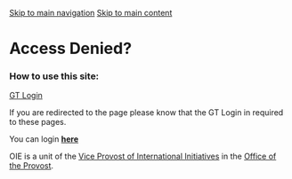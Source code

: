 [Skip to main navigation](https://ea.oie.gatech.edu/find-scholarships#main-navigation) [Skip to main content](https://ea.oie.gatech.edu/find-scholarships#main-content)

# Access Denied?

### **How to use this site:**

[GT Login](https://ea.oie.gatech.edu/find-scholarships#GTLogin)

If you are redirected to the page please know that the GT Login in required to these pages.

You can login [**here**](https://ea.oie.gatech.edu/cas)

OIE is a unit of the [Vice Provost of International Initiatives](https://global.gatech.edu/) in the [Office of the Provost](https://provost.gatech.edu/).